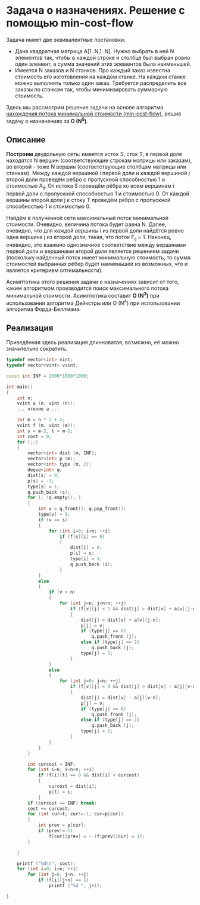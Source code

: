 # Задача о назначениях. Решение с помощью min-cost-flow

Задача имеет две эквивалентные постановки:

* Дана квадратная матрица A[1..N,1..N]. Нужно выбрать в ней N элементов так, чтобы в каждой строке и столбце был выбран ровно один элемент, а сумма значений этих элементов была наименьшей.
* Имеется N заказов и N станков. Про каждый заказ известна стоимость его изготовления на каждом станке. На каждом станке можно выполнять только один заказ. Требуется распределить все заказы по станкам так, чтобы минимизировать суммарную стоимость.

Здесь мы рассмотрим решение задачи на основе алгоритма [нахождения потока минимальной стоимости (min-cost-flow)](min_cost_flow), решив задачу о назначениях за **O (N<sup>5</sup>)**.

## Описание

**Построим** двудольную сеть: имеется исток S, сток T, в первой доле находятся N вершин (соответствующие строкам матрицы или заказам), во второй - тоже N вершин (соответствующие столбцам матрицы или станкам). Между каждой вершиной i первой доли и каждой вершиной j второй доли проведём ребро с пропускной способностью 1 и стоимостью A<sub>ij</sub>. От истока S проведём рёбра ко всем вершинам i первой доли с пропускной способностью 1 и стоимостью 0. От каждой вершины второй доли j к стоку T проведём ребро с пропускной способностью 1 и стоимостью 0.

Найдём в полученной сети максимальный поток минимальной стоимости. Очевидно, величина потока будет равна N. Далее, очевидно, что для каждой вершины i из первой доли найдётся ровно одна вершина j из второй доли, такая, что поток F<sub>ij</sub> = 1. Наконец, очевидно, это взаимно однозначное соответствие между вершинами первой доли и вершинами второй доли является решением задачи (поскольку найденный поток имеет минимальную стоимость, то сумма стоимостей выбранных рёбер будет наименьшей из возможных, что и является критерием оптимальности).

Асимптотика этого решения задачи о назначениях зависит от того, каким алгоритмом производится поиск максимального потока минимальной стоимости. Асимптотика составит **O (N<sup>3</sup>)** при использовании алгоритма Дейкстры или O (N<sup>4</sup>) при использовании алгоритма Форда-Беллмана.

## Реализация

Приведённая здесь реализация длинноватая, возможно, её можно значительно сократить.

<!--- TODO: specify code snippet id -->
``` cpp
typedef vector<int> vint;
typedef vector<vint> vvint;

const int INF = 1000*1000*1000;

int main()
{
    int n;
    vvint a (n, vint (n));
    ... чтение a ...

    int m = n * 2 + 2;
    vvint f (m, vint (m));
    int s = m-2, t = m-1;
    int cost = 0;
    for (;;)
    {
        vector<int> dist (m, INF);
        vector<int> p (m);
        vector<int> type (m, 2);
        deque<int> q;
        dist[s] = 0;
        p[s] = -1;
        type[s] = 1;
        q.push_back (s);
        for (; !q.empty(); )
        {
            int v = q.front(); q.pop_front();
            type[v] = 0;
            if (v == s)
            {
                for (int i=0; i<n; ++i)
                    if (f[s][i] == 0)
                    {
                        dist[i] = 0;
                        p[i] = s;
                        type[i] = 1;
                        q.push_back (i);
                    }
            }
            else
            {
                if (v < n)
                {
                    for (int j=n; j<n+n; ++j)
                        if (f[v][j] < 1 && dist[j] > dist[v] + a[v][j-n])
                        {
                            dist[j] = dist[v] + a[v][j-n];
                            p[j] = v;
                            if (type[j] == 0)
                                q.push_front (j);
                            else if (type[j] == 2)
                                q.push_back (j);
                            type[j] = 1;
                        }
                }
                else
                {
                    for (int j=0; j<n; ++j)
                        if (f[v][j] < 0 && dist[j] > dist[v] - a[j][v-n])
                        {
                            dist[j] = dist[v] - a[j][v-n];
                            p[j] = v;
                            if (type[j] == 0)
                                q.push_front (j);
                            else if (type[j] == 2)
                                q.push_back (j);
                            type[j] = 1;
                        }
                }
            }
        }

        int curcost = INF;
        for (int i=n; i<n+n; ++i)
            if (f[i][t] == 0 && dist[i] < curcost)
            {
                curcost = dist[i];
                p[t] = i;
            }
        if (curcost == INF) break;
        cost += curcost;
        for (int cur=t; cur!=-1; cur=p[cur])
        {
            int prev = p[cur];
            if (prev!=-1)
                f[cur][prev] = - (f[prev][cur] = 1);
        }

    }

    printf ("%d\n", cost);
    for (int i=0; i<n; ++i)
        for (int j=0; j<n; ++j)
            if (f[i][j+n] == 1)
                printf ("%d ", j+1);

}
```
